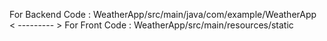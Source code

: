 For Backend Code : WeatherApp/src/main/java/com/example/WeatherApp  < --------- >
For Front Code : WeatherApp/src/main/resources/static
